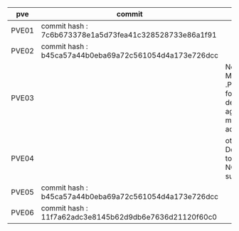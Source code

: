 |pve | commit | |
| -- | ---| -- |
|PVE01 | commit hash : 7c6b673378e1a5d73fea41c328528733e86a1f91 | |
|PVE02 | commit hash : b45ca57a44b0eba69a72c561054d4a173e726dcc | |
|PVE03 |  | Not Modified .Press "J" to fortify defence against malicious address. |
|PVE04 |  | ot Modified Deflationary tokens are NOT supported. |
|PVE05|commit hash : b45ca57a44b0eba69a72c561054d4a173e726dcc||
|PVE06| commit hash : 11f7a62adc3e8145b62d9db6e7636d21120f60c0||

